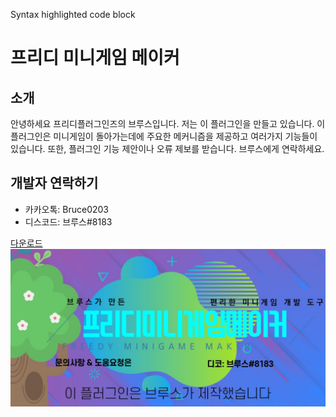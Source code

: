 Syntax highlighted code block

# 프리디 미니게임 메이커
## 소개
안녕하세요 프리디플러그인즈의 브루스입니다. 저는 이 플러그인을 만들고 있습니다.
이 플러그인은 미니게임이 돌아가는데에 주요한 메커니즘을 제공하고 여러가지 기능들이 있습니다. 
또한, 플러그인 기능 제안이나 오류 제보를 받습니다. 브루스에게 연락하세요. 

## 개발자 연락하기
- 카카오톡: Bruce0203
- 디스코드: 브루스#8183

[다운로드](https://github.com/FreedyPlugins/FreedyMinigameMaker/raw/master/FreedyMinigameMaker.jar)
![Image](clouds.jpg)
